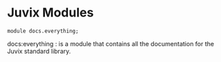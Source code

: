 
# Juvix Modules

```juvix
module docs.everything;
```

docs:everything
:    is a module that contains all the documentation for the Juvix standard library.
